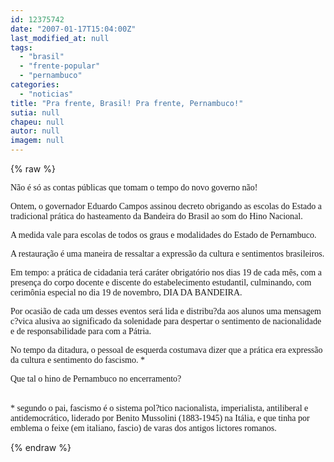 ```yaml
---
id: 12375742
date: "2007-01-17T15:04:00Z"
last_modified_at: null
tags:
  - "brasil"
  - "frente-popular"
  - "pernambuco"
categories:
  - "noticias"
title: "Pra frente, Brasil! Pra frente, Pernambuco!"
sutia: null
chapeu: null
autor: null
imagem: null
---
```

{% raw %}
<p><P><FONT face=Verdana>Não é só as contas públicas que tomam o tempo do novo governo não!</FONT></P></p>
<p><P><FONT face=Verdana>Ontem, o governador Eduardo Campos assinou decreto obrigando as escolas do Estado a tradicional prática do hasteamento da Bandeira do Brasil ao som do Hino Nacional.</FONT></P></p>
<p><P><FONT face=Verdana>A medida vale para escolas de todos os graus e modalidades do Estado de Pernambuco.</FONT></P></p>
<p><P><FONT face=Verdana>A restauração é uma maneira de ressaltar a expressão da cultura e sentimentos brasileiros.</FONT></P></p>
<p><P><FONT face=Verdana>Em tempo: a prática de cidadania terá caráter obrigatório nos dias 19 de cada mês, com a presença do corpo docente e discente do estabelecimento estudantil, culminando, com cerimônia especial no dia 19 de novembro, DIA DA BANDEIRA.</FONT></P></p>
<p><P><FONT face=Verdana>Por ocasião de cada um desses eventos será lida e distribu?da aos alunos uma mensagem c?vica alusiva ao significado da solenidade para despertar o sentimento de nacionalidade e de responsabilidade para com a Pátria.</FONT></P></p>
<p><P><FONT face=Verdana>No tempo da ditadura, o pessoal de esquerda costumava dizer que a prática era expressão da cultura e sentimento do fascismo. *</FONT></P></p>
<p><P><FONT face=Verdana>Que tal o hino de Pernambuco no encerramento?</FONT></P></p>
<p><P><BR><FONT face=Verdana>* segundo o pai, fascismo é o sistema pol?tico nacionalista, imperialista, antiliberal e antidemocrático, liderado por Benito Mussolini (1883-1945) na Itália, e que tinha por emblema o feixe (em italiano, fascio) de varas dos antigos lictores romanos. </FONT></P> </p>
{% endraw %}